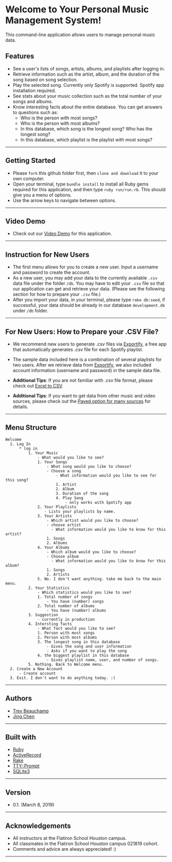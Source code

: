 # Welcome to Your Personal Music Management System!
 
  This command-line application allows users to manage personal music data.

  ## Features

  - See a user's lists of songs, artists, albums, and playlists after logging in.
  - Retrieve information such as the artist, album, and the duration of the song based on song selection.
  - Play the selected song. Currently only Spotify is supported. Spotify app installation required.
  - See stats about your music collection such as the total number of your songs and albums.
  - Know interesting facts about the entire database. You can get answers to questions such as:
    - Who is the person with most songs?
    - Who is the person with most albums?
    - In this database, which song is the longest song? Who has the longest song?
    - In this database, which playlist is the playlist with most songs?

---

  ## Getting Started

- Please `fork` this github folder first, then `clone and download` it to your own computer.
- Open your terminal, type `bundle install` to install all Ruby gems required for this application, and then type `ruby run/run.rb`. This should give you a menu of options.
- Use the arrow keys to navigate between options.

---

  ## Video Demo

- Check out our [Video Demo](https://drive.google.com/file/d/1wsHR_71Kq3Tk9HqfldOnMH_DGQD-NLKx/view?usp=sharing) for this application.

---

  ## Instruction for New Users

- The first menu allows for you to create a new user. Input a username and password to create the account. 
- As a new user, you may add your data to the currently available `.csv` data file under the folder `/db`. You may have to edit your `.csv` file so that our application can get and retrieve your data. (Please see the following section for how to prepare your `.csv` file.)
- After you import your data, in your terminal, please type `rake db:seed`, if successful, your data should be already in our database `development.db` under `/db` folder. 
---

  ## For New Users: How to Prepare your .CSV File?
  
- We recommend new users to generate .csv files via [Exportify](https://rawgit.com/watsonbox/exportify/master/exportify.html), a free app that automatically generates .csv file for each Spotify playlist.

- The sample data included here is a combination of several playlists for two users. After we retrieve data from [Exportify](https://rawgit.com/watsonbox/exportify/master/exportify.html), we also included account information (username and password) in the sample data file. 

- **Additional Tips**: If you are not familiar with .csv file format, please check out [Excel to CSV](https://knowledgebase.constantcontact.com/articles/KnowledgeBase/6409-saving-an-excel-file-as-a-csv-file?lang=en_US).

- **Additional Tips**: If you want to get data from other music and video sources, please check out the [Payed option for many sources](https://freeyourmusic.com/) for details. 

---
  ## Menu Structure

```
Welcome
  1. Log In
      * log in
          1. Your Music
              - What would you like to see?
              1. Your Songs
                  - What song would you like to choose?
                  - Choose a song
                      - What information would you like to see for this song?
                      1. Artist
                      2. Album
                      3. Duration of the song
                      4. Play Song
                          - only works with Spotify app
              2. Your Playlists
                 - Lists your playlists by name.
              3. Your Artists
                  - Which artist would you like to choose?
                  - choose artist
                    - What information would you like to know for this artist?
                  1. Songs
                  2. Albums
              4. Your Albums
                  - Which album would you like to choose?
                  - Choose album
                    - What information would you like to know for this album?
                  1. Songs
                  2. Artists
              5. No. I don't want anything. take me back to the main menu.
          2. Your Statistics
              - Which statistics would you like to see?
              1. Total number of songs
                  - You have (number) songs
              2. Total number of albums
                  - You have (number) albums
          3. Suggestion
              - currently in production
          4. Intersting facts
              - What fact would you like to see?
              1. Person with most songs
              2. Person with most albums
              3. The longest song in this database
                  - Gives the song and user information
                  - Asks if you want to play the song
              4. the biggest playlist in this database
                  - Gives playlist name, user, and number of songs.
          5. Nothing. Back to Welcome menu.
  2. Create a New Account
      - Create account
  3. Exit. I don't want to do anything today. :(
```

---
  ## Authors

- [Trey Beauchamp](https://github.com/tbeau5595)
- [Jing Chen](https://github.com/jcjc2019)

---
  ## Built with

- [Ruby](http://ruby-doc.org/)
- [ActiveRecord](https://api.rubyonrails.org/classes/ActiveRecord.html)
- [Rake](https://ruby.github.io/rake/)
- [TTY::Prompt](https://github.com/piotrmurach/tty-prompt#ttyprompt-)
- [SQLite3](https://rubygems.org/gems/sqlite3/versions/1.3.11)
---
  ## Version
    
- 0.1. (March 8, 2019)


      
---
  ## Acknowledgements
- All instructors at the Flatiron School Houston campus. 
- All classmates in the Flatiron School Houston campus 021819 cohort.
- Comments and advice are always appreciated! :)
---